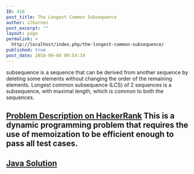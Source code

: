 ```yaml
---
ID: 418
post_title: The Longest Common Subsequence
author: slbarnes
post_excerpt: ""
layout: page
permalink: >
  http://localhost/index.php/the-longest-common-subsequence/
published: true
post_date: 2018-09-04 09:54:34
---
```

subsequence is a sequence that can be derived from another sequence by deleting some elements without changing the order of the remaining elements. Longest common subsequence (LCS) of 2 sequences is a subsequence, with maximal length, which is common to both the sequences. 
## <a href="https://www.hackerrank.com/challenges/dynamic-programming-classics-the-longest-common-subsequence" target="_blank" rel="noopener">Problem Description on HackerRank</a> This is a dynamic programming problem that requires the use of memoization to be efficient enough to pass all test cases. 

## [Java Solution][1]

 [1]: /index.php/the-longest-common-subsequence/the-longest-common-subsequence-java